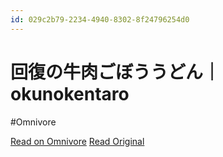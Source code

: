 ```yaml
---
id: 029c2b79-2234-4940-8302-8f24796254d0
---
```


# 回復の牛肉ごぼううどん｜okunokentaro
#Omnivore

[Read on Omnivore](https://omnivore.app/me/okunokentaro-190bad6b8b4)
[Read Original](https://sizu.me/okunokentaro/posts/uh1oh3ttueu2)


